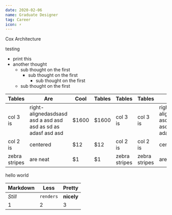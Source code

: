 ```yaml
---
date: 2020-02-06
name: Graduate Designer
tag: Career
icon: ⚡
---
```


Cox Architecture

testing

- print this
- another thought
	- sub thought on the first
		- sub thought on the first
			- sub thought on the first
	- sub thought on the first

| Tables        | Are           | Cool  | Tables| Tables        | Tables        | Are           | Cool  | Tables| Tables        |
| ------------- |-------------| -----| -----| ------------- | ------------- |-------------| -----| -----| ------------- |
| col 3 is      | right-alignedasdsasd asd a asd asd asd as sd as adasf asd asd  | $1600 | $1600 | col 3 is      | col 3 is      | right-alignedasdsasd asd a asd asd asd as sd as adasf asd asd  | $1600 | $1600 | col 3 is      |
| col 2 is      | centered      |   $12 |   $12 | col 2 is      | col 2 is      | centered      |   $12 |   $12 | col 2 is      |
| zebra stripes | are neat      |    $1 |    $1 | zebra stripes | zebra stripes | are neat      |    $1 |    $1 | zebra stripes |


hello world

Markdown | Less | Pretty
--- | --- | ---
*Still* | `renders` | **nicely**
1 | 2 | 3